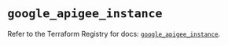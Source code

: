 # `google_apigee_instance`

Refer to the Terraform Registry for docs: [`google_apigee_instance`](https://registry.terraform.io/providers/hashicorp/google/6.8.0/docs/resources/apigee_instance).
